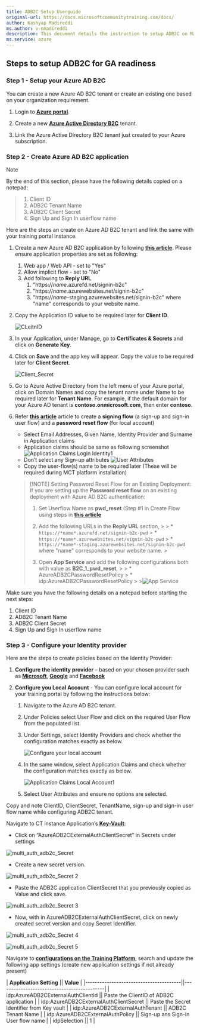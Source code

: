 ```yaml
---
title: ADB2C Setup Userguide
original-url: https://docs.microsoftcommunitytraining.com/docs/
author: Kashyap Madireddi
ms.author: v-nmadireddi
description: This document details the instruction to setup ADB2C on Market Place version of Community Training. Primarily to aid in Phone Identity Migration
ms.service: azure
---
```

## Steps to setup ADB2C for GA readiness

### Step 1 - Setup your Azure AD B2C

You can create a new Azure AD B2C tenant or create an existing one based on your organization requirement.

1. Login to [**Azure portal**](https://portal.azure.com/).

2. Create a new [**Azure Active Directory B2C**](/azure/active-directory-b2c/tutorial-create-tenant)  tenant.

3. Link the Azure Active Directory B2C tenant just created to your Azure subscription.  

### Step 2 - Create Azure AD B2C application

 

> [!Note]  
By the end of this section, please have the following details copied on a notepad:
>1. Client ID
>2. ADB2C Tenant Name
>3. ADB2C Client Secret
>4. Sign Up and Sign In userflow name

Here are the steps an create on Azure AD B2C tenant and link the same with your training portal instance.

1. Create a new Azure AD B2C application by following [**this article**](/azure/active-directory-b2c/tutorial-register-applications). Please ensure application properties are set as following:
    1. Web app / Web API - set to "Yes"
    2. Allow implicit flow - set to "No"
    3. Add following to **Reply URL**
        1. "https://*name*.azurefd.net/signin-b2c"
        2. "https://*name*.azurewebsites.net/signin-b2c"
        3. "https://*name*-staging.azurewebsites.net/signin-b2c"
    where "name" corresponds to your website name.
2. Copy the Application ID value to be required later for **Client ID**.

    ![CLeitnID](../cliendIDB2C.png)


3. In your Application, under Manage, go to **Certificates & Secrets** and click on **Generate Key**.
4. Click on **Save** and the app key will appear. Copy the value to be required later for **Client Secret**.  

    ![Client_Secret](../cliendsecretB2C.png)

5. Go to Azure Active Directory from the left menu of your Azure portal, click on Domain Names and copy the tenant name under Name to be required later for **Tenant Name**. For example, if the default domain for your Azure AD tenant is **contoso.onmicrosoft.com**, then enter **contoso**.
6. Refer [**this article**](/azure/active-directory-b2c/tutorial-create-user-flows) article to create a **signing flow** (a sign-up and sign-in user flow) and a **password reset flow** (for local account)
    * Select Email Addresses, Given Name, Identity Provider and Surname in Application claims
    * Application claims should be same as following screenshot
    ![Application Claims Login Identity1](../../media/LoginIdentity8.png)
    * Don’t select any Sign-up attributes
    ![User Attributes](../../media/LoginIdentity9.png)
    * Copy the user-flow(s) name to be required later (These will be required during MCT platform installation)
    >
    > [!NOTE]
    > Setting Password Reset Flow for an Existing Deployment:
    > If you are setting up the **Password reset flow** on an existing deployment with Azure AD B2C authentication:
    >
    > 1. Set Userflow Name as **pwd_reset** (Step #1 in Create Flow using steps in [**this article**](/azure/active-directory-b2c/tutorial-create-user-flows)
    >
    > 2. Add the following URLs in the **Reply URL** section,
        >
        > * `https://*name*.azurefd.net/signin-b2c-pwd`
        > * `https://*name*.azurewebsites.net/signin-b2c-pwd`
        > * `https://*name*-staging.azurewebsites.net/signin-b2c-pwd` where "name" corresponds to your website name.
        >
    > 3. Open **App Service** and add the following configurations both with value as **B2C_1_pwd_reset**,
        >
        > * AzureADB2CPasswordResetPolicy
        > * idp:AzureADB2CPasswordResetPolicy
        >
        >![App Service](../../media/image%28355%29.png)  


Make sure you have the following details on a notepad before starting the next steps:

1. Client ID
2. ADB2C Tenant Name
3. ADB2C Client Secret
4. Sign Up and Sign In userflow name

### Step 3 - Configure your Identity provider

Here are the steps to create policies based on the Identity Provider:

1. **Configure the identity provider** – based on your chosen provider such as [**Microsoft**](/azure/active-directory-b2c/active-directory-b2c-setup-msa-app), [**Google**](/azure/active-directory-b2c/active-directory-b2c-setup-goog-app) and [**Facebook**](/azure/active-directory-b2c/active-directory-b2c-setup-fb-app)

2. **Configure you Local Account** - You can configure local account for your training portal by following the instructions below:

    1. Navigate to the Azure AD B2C tenant.
    2. Under Policies select User Flow and click on the required User Flow from the populated list.
    3. Under Settings, select Identity Providers and check whether the configuration matches exactly as below.

        ![Configure your local account](../../media/image%28360%29.png)

    4. In the same window, select Application Claims and check whether the configuration matches exactly as below.

        ![Application Claims Local Account1](../../media/4.jpg)

    5. Select User Attributes and ensure no options are selected.
   
Copy and note ClientID, ClientSecret, TenantName, sign-up and sign-in user flow name while configuring ADB2C tenant.

Navigate to CT instance Application’s [**Key-Vault**](../../analytics/custom-reports/database-schema.md#accessing-key-vault):

* Click on “AzureADB2CExternalAuthClientSecret” in Secrets under settings

![multi_auth_adb2c_Secret](../Multiauth_adb2csecret.png)

* Create a new secret version.  

![multi_auth_adb2c_Secret 2](../Multiauth_adb2csecret2.png)

* Paste the ADB2C application ClientSecret that you previously copied as Value and click save.

![multi_auth_adb2c_Secret 3](../Multiauth_adb2csecret3.png)

* Now, with in AzureADB2CExternalAuthClientSecret, click on newly created secret version and copy Secret Identifier.  

![multi_auth_adb2c_Secret 4](../Multiauth_adb2csecret4.png)
        
![multi_auth_adb2c_Secret 5](../Multiauth_adb2csecret5.png)

Navigate to [**configurations on the Training Platform**](../../settings/configurations-on-the-training-platform.md#steps-to-set-the-configurations-on-the-platform), search and update the following app settings (create new application settings if not already present)

| **Application Setting**                || **Value**                                  |
|----------------------------------------||--------------------------------------------|
| idp:AzureADB2CExternalAuthClientId     || Paste the ClientID of ADB2C application    |
| idp:AzureADB2CExternalAuthClientSecret || Paste the Secret Identifier from Key vault |
| idp:AzureADB2CExternalAuthTenant       || ADB2C Tenant Name                          |
| idp:AzureADB2CExternalAuthPolicy       || Sign-up ans Sign-in User flow name         |
| idpSelection                           || 1                                          |

